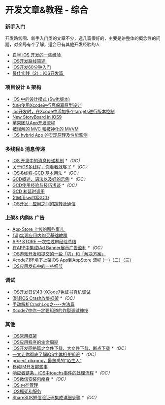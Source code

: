 # 开发文章&教程 - 综合
### 新手入门
开发路线图、新手入门类的文章不少，选几篇很好的，主要是讲整体的概念性的问题，对全局有个了解，适合已有其他开发经验的人
- [自学 iOS 开发的一些经验 ][1]
- [iOS开发路线简述 ][2]
- [iOS开发60分钟入门][3]
- [最佳实践（2）：iOS开发篇 ][4]

### 项目设计 & 架构
- [iOS 中的设计模式 (Swift版本)][5]
- [如何使用Xcode进行高保真原型设计][6]
- [ios开发时，在Xcode中添加多个targets进行版本控制][7]
- [New StoryBoard in iOS9][8]
- [苹果团队App开发流程][9]
- [被误解的 MVC 和被神化的 MVVM][10]
- [iOS hybrid App 的实现原理及性能监测][11]

### 多线程& 消息传递
- [iOS 开发中的消息传递机制][12] _\*（OC）_
- [关于iOS多线程，你看我就够了][13] _\*（OC）_
- [iOS多线程-GCD 基本用法][14] _\*（OC）_
- [GCD概述、语法以及好的示例][15] _\*（OC）_
- [GCD使用经验与技巧浅谈][16] _\*（OC）_
- [GCD 和延时调用][17]
- [如何用swift写GCD][18]
- [iOS开发－应用之间的跳转及通信][19]

### 上架& 内购& 广告
- [App Store 上线的那些事儿 ][20]
- [(译)实现应用内购买基础教程][21]
- [APP STORE 一次性过审经验总结][22]
- [在APP中集成iAd Banner展示广告盈利][23] _\*（OC）_
- [iOS游戏开发和提交的一些「坑」和「解决方案」][24]
- Xcode7.1环境下上架iOS App到AppStore 流程 [(一)][25][（二）][26][（三）][27]
- [iOS应用发布中的一些细节][28]

### 调试
- [iOS开发日记43-XCode7免证书真机调试][29]
- [漫谈iOS Crash收集框架][30] _\*（OC）_
- [手动解析CrashLog之----方法篇][31]
- [Xcode7中你一定要知道的炸裂调试神技][32]

### 其他
- [iOS常用框架][33]
- [iOS应用程序的生命周期][34]
- [iOS开发网络篇之文件下载、大文件下载、断点下载][35] _\*（OC）_
- [一文让你彻底了解iOS字体相关知识][36] _\*（OC）_
- [project.pbxproj，最熟悉的”陌生人”][37]
- [移动IM开发那些事][38]
- [响应者链条，iOS中touchs事件的处理流程][39] _\*（OC）_
- [iOS微信安装包瘦身][40] _\*（OC）_
- [iOS 内存管理][41]
- [IOS框架和服务][42]
- [ShareSDK短信验证码集成详细步骤][43] _\*（OC）_


[1]:	http://limboy.me/ios/2014/12/31/learning-ios.html
[2]:	http://www.coderyi.com/archives/397
[3]:	http://blog.csdn.net/a451493485/article/details/9364867
[4]:	http://ios.jobbole.com/81830/
[5]:	http://wiki.jikexueyuan.com/project/ios-design-patterns-in-swift/
[6]:	http://isux.tencent.com/xcode-storyboard.html
[7]:	http://blog.csdn.net/ysysbaobei/article/details/10951991
[8]:	http://segmentfault.com/a/1190000003957293 "New StoryBoard in iOS9"
[9]:	http://atleeon.com/write/2015/08/30/fake-it-till-you-make-it/
[10]:	http://blog.devtang.com/blog/2015/11/02/mvc-and-mvvm/ "被误解的 MVC 和被神化的 MVVM"
[11]:	http://www.cocoachina.com/ios/20151118/14270.html
[12]:	http://objccn.io/issue-7-4/
[13]:	http://www.jianshu.com/p/0b0d9b1f1f19
[14]:	http://www.jianshu.com/p/e0928a243373
[15]:	https://github.com/bboyfeiyu/iOS-tech-frontier/blob/master/issue-2/GCD%E6%A6%82%E8%BF%B0%E3%80%81%E8%AF%AD%E6%B3%95%E4%BB%A5%E5%8F%8A%E5%A5%BD%E7%9A%84%E7%A4%BA%E4%BE%8B.md
[16]:	http://tutuge.me/2015/04/03/something-about-gcd/
[17]:	http://swifter.tips/gcd-delay-call/
[18]:	http://www.starming.com/index.php?v=index&view=24
[19]:	http://www.cnblogs.com/GarveyCalvin/p/4877115.html "iOS开发－应用之间的跳转及通信"
[20]:	http://wiki.jikexueyuan.com/project/app-store-refused/
[21]:	http://www.jianshu.com/p/741b2a044e78
[22]:	http://pmjane.com/post/app-store-ci-xing-guo-shen-jing-yan-zong-jie
[23]:	http://www.cocoachina.com/ios/20140928/9780.html
[24]:	http://wuzhiwei.net/ios_dev_trap_and_solution/ "iOS游戏开发和提交的一些「坑」和「解决方案」"
[25]:	http://www.cnblogs.com/ChinaKingKong/p/4957682.html "Xcode7.1环境下上架iOS App到AppStore 流程 (Part 一)"
[26]:	http://www.cnblogs.com/ChinaKingKong/p/4964549.html
[27]:	http://www.cnblogs.com/ChinaKingKong/p/4964745.html
[28]:	http://www.cnblogs.com/daiweilai/p/4974394.html "iOS应用发布中的一些细节"
[29]:	http://www.cnblogs.com/Twisted-Fate/p/4935487.html "iOS开发日记43-XCode7免证书真机调试"
[30]:	http://nianxi.net/ios/ios-crash-reporter/
[31]:	http://foggry.com/blog/2015/07/27/ru-he-shou-dong-jie-xi-crashlog/
[32]:	http://www.jianshu.com/p/70ed36cf8a98
[33]:	http://www.jianshu.com/p/e7fc525f342d
[34]:	http://www.jianshu.com/p/aa50e5350852?utm_campaign=maleskine&utm_content=note&utm_medium=writer_share&utm_source=weibo
[35]:	http://www.jianshu.com/p/f65e32012f07
[36]:	http://www.cnblogs.com/dsxniubility/p/4699352.html
[37]:	http://www.olinone.com/?p=215
[38]:	http://xiangwangfeng.com/2015/05/20/%E7%A7%BB%E5%8A%A8IM%E5%BC%80%E5%8F%91%E9%82%A3%E4%BA%9B%E4%BA%8B/
[39]:	http://www.cnblogs.com/suqiankun/p/4944042.html "响应者链条，iOS中touchs事件的处理流程。"
[40]:	https://mp.weixin.qq.com/s?__biz=MzAwNDY1ODY2OQ==&mid=207986417&idx=1&sn=77ea7d8e4f8ab7b59111e78c86ccfe66&scene=1&srcid=1024pgRuhHtElUqPlXjsizht&key=b410d3164f5f798e9752971b4cb76dd5efae6b5c2f1f10cbafd3573c6186c16ee60ce346711f7433ff6ab0d6aa974e3e&ascene=0&uin=MTQxOTU1ODg4MQ%3D%3D&devicetype=iMac+MacBookPro11%2C5+OSX+OSX+10.11+build(15A284)&version=11020201&pass_ticket=h1CfhovWAS61j24tFYTljyTFl4r9BUlFON7H%2BNl6hMV1ZpVN2kG4%2FLL6yxnDUjd9
[41]:	http://www.cnblogs.com/huangjianwu/p/4962772.html "iOS 内存管理"
[42]:	http://www.cnblogs.com/jgCho/p/4960048.html "IOS框架和服务"
[43]:	http://www.cnblogs.com/ithongjie/p/4974608.html "ShareSDK短信验证码集成详细步骤"